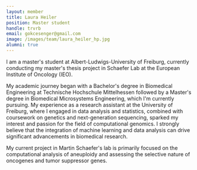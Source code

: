 ```yaml
---
layout: member
title: Laura Heiler
position: Master student
handle: trvrb
email: gokcesenger@gmail.com
image: /images/team/laura_heiler_hp.jpg
alumni: true
---
```



I am a master's student at Albert-Ludwigs-University of Freiburg,
currently conducting my master's thesis project in Schaefer Lab at the
European Institute of Oncology (IEO).

My academic journey began with a Bachelor's degree in Biomedical
Engineering at Technische Hochschule Mittelhessen followed by a
Master's degree in Biomedical Microsystems Engineering, which I'm
currently pursuing. My experience as a research assistant at the
University of Freiburg, where I engaged in data analysis and
statistics, combined with coursework on genetics and next-generation
sequencing, sparked my interest and passion for the field of
computational genomics. I strongly believe that the integration of
machine learning and data analysis can drive significant advancements
in biomedical research.

My current project in Martin Schaefer's lab is primarily focused on the
computational analysis of aneuploidy and assessing the selective nature
of oncogenes and tumor suppressor genes.
